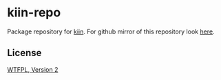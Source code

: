 # kiin-repo

Package repository for [kiin](http://git.rybalkin.org/?p=kiin;a=tree).
For github mirror of this repository look [here](https://github.com/alekseyrybalkin/kiin-repo).

## License

[WTFPL, Version 2](http://www.wtfpl.net/txt/copying/)
